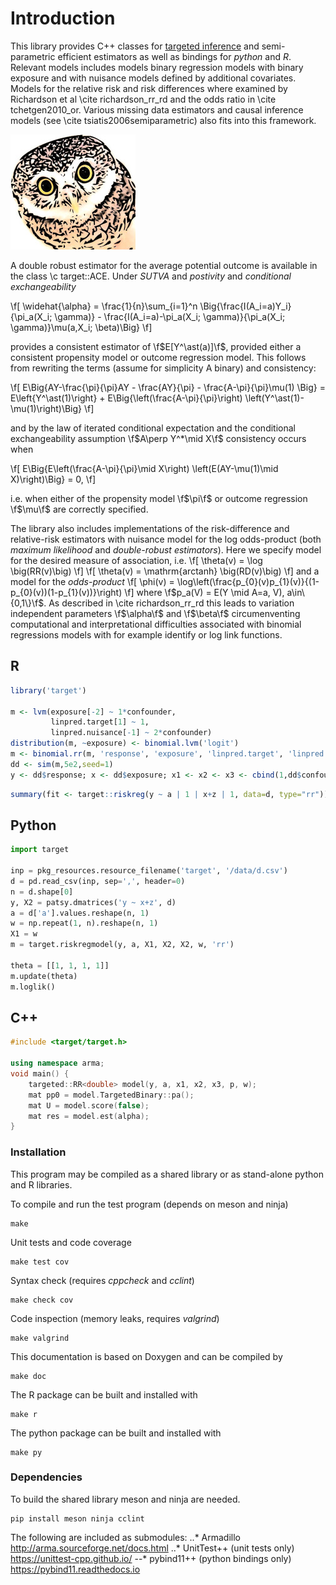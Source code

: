 
# Introduction

This library provides C++ classes for [targeted inference](doc/targeted.md) 
and semi-parametric efficient estimators as
well as bindings for *python* and *R*. Relevant models includes models binary
regression models with binary exposure and with nuisance models
defined by additional covariates. Models for the relative risk and
risk differences where examined by Richardson et al \cite
richardson_rr_rd and the odds ratio in \cite tchetgen2010_or. Various
missing data estimators and causal inference models 
(see \cite tsiatis2006semiparametric) also fits into this framework.

![](doc/images/targeted.jpg)
<!--@image latex targeted.png-->

A double robust estimator for the average potential outcome is 
available in the class \c target::ACE.
Under *SUTVA* and *postivity* and *conditional exchangeability* 

\f[
\widehat{\alpha} = \frac{1}{n}\sum_{i=1}^n \Big\{\frac{I(A_i=a)Y_i}{\pi_a(X_i;
\gamma)} - \frac{I(A_i=a)-\pi_a(X_i; \gamma)}{\pi_a(X_i;
\gamma)}\mu(a,X_i; \beta)\Big\}
\f]

provides a consistent estimator of \f$E[Y^\ast(a)]\f$, provided either a 
consistent propensity model or outcome regression model. This follows
from rewriting the terms (assume for simplicity A binary) and consistency:

\f[
E\Big\{AY-\frac{\pi}{\pi}AY - \frac{AY}{\pi} - \frac{A-\pi}{\pi}\mu(1) 
\Big\} = E\left\{Y^\ast(1)\right\} + E\Big\{\left(\frac{A-\pi}{\pi}\right)
\left(Y^\ast(1)-\mu(1)\right)\Big\}
\f]

and by the law of iterated conditional expectation and the conditional
exchangeability assumption \f$A\perp Y^*\mid X\f$ consistency occurs when

\f[
E\Big\{E\left(\frac{A-\pi}{\pi}\mid X\right)
\left(E(AY-\mu(1)\mid X)\right)\Big\} = 0,
\f]

i.e. when either of the propensity model \f$\pi\f$ or outcome
regression \f$\mu\f$ are correctly specified.

 <!-- It follows by adding (Y-\pi Y/\pi) -->


The library also includes implementations of the risk-difference and
relative-risk  estimators with nuisance
model for the log odds-product (both *maximum likelihood* and *double-robust estimators*).
Here we specify model for the desired measure of association, i.e.
\f[
\theta(v) = \log \big(RR(v)\big)
\f]
\f[
\theta(v) = \mathrm{arctanh} \big(RD(v)\big)
\f]
and a model for the _odds-product_
\f[
\phi(v) = \log\left(\frac{p_{0}(v)p_{1}(v)}{(1-p_{0}(v))(1-p_{1}(v))}\right)
\f]
where  \f$p_a(V) = E(Y \mid A=a, V), a\in\{0,1\}\f$.
As described in \cite richardson_rr_rd this leads to variation
independent parameters \f$\alpha\f$ and \f$\beta\f$ circumenventing
computational and interpretational difficulties associated with
binomial regressions models with for example identify or log link
functions.



## R
```r
library('target')

m <- lvm(exposure[-2] ~ 1*confounder,
         linpred.target[1] ~ 1,
         linpred.nuisance[-1] ~ 2*confounder)
distribution(m, ~exposure) <- binomial.lvm('logit')
m <- binomial.rr(m, 'response', 'exposure', 'linpred.target', 'linpred.nuisance')
dd <- sim(m,5e2,seed=1)
y <- dd$response; x <- dd$exposure; x1 <- x2 <- x3 <- cbind(1,dd$confounder); weights <- rep(1,length(y))
```

```r
summary(fit <- target::riskreg(y ~ a | 1 | x+z | 1, data=d, type="rr"))
```

## Python
```python
import target

inp = pkg_resources.resource_filename('target', '/data/d.csv')
d = pd.read_csv(inp, sep=',', header=0)
n = d.shape[0]
y, X2 = patsy.dmatrices('y ~ x+z', d)
a = d['a'].values.reshape(n, 1)
w = np.repeat(1, n).reshape(n, 1)
X1 = w
m = target.riskregmodel(y, a, X1, X2, X2, w, 'rr')

theta = [[1, 1, 1, 1]]
m.update(theta)
m.loglik()

```

## C++
```cpp
#include <target/target.h>

using namespace arma;
void main() {
	targeted::RR<double> model(y, a, x1, x2, x3, p, w);
	mat pp0 = model.TargetedBinary::pa();
    mat U = model.score(false);
    mat res = model.est(alpha);
}

```

### Installation

This program may be compiled as a shared library or as stand-alone python and R
libraries.


To compile and run the test program (depends on meson and ninja)
```
make
```	

Unit tests and code coverage
```
make test cov
```

Syntax check (requires *cppcheck* and *cclint*) 
```
make check cov
```

Code inspection (memory leaks, requires *valgrind*)
```
make valgrind
```

This documentation is based on Doxygen and can be compiled by
```
make doc
```

The R package can be built and installed with
```
make r
```

The python package can be built and installed with
```
make py
```

### Dependencies

To build the shared library meson and ninja are needed.
```
pip install meson ninja cclint 

```

The following are included as submodules:
..* Armadillo <http://arma.sourceforge.net/docs.html>
..* UnitTest++ (unit tests only) <https://unittest-cpp.github.io/>
--* pybind11++ (python bindings only) <https://pybind11.readthedocs.io>

